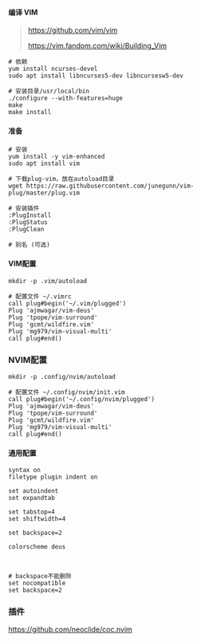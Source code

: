 
#### 编译 VIM

> https://github.com/vim/vim
>
> https://vim.fandom.com/wiki/Building_Vim

```
# 依赖
yum install ncurses-devel
sudo apt install libncurses5-dev libncursesw5-dev

# 安装目录/usr/local/bin
./configure --with-features=huge 
make
make install
```
#### 准备

```
# 安装
yum install -y vim-enhanced
sudo apt install vim

# 下载plug-vim，放在autoload目录
wget https://raw.githubusercontent.com/junegunn/vim-plug/master/plug.vim

# 安装插件
:PlugInstall
:PlugStatus
:PlugClean

# 别名 (可选)
```


#### VIM配置

```
mkdir -p .vim/autoload

# 配置文件 ~/.vimrc
call plug#begin('~/.vim/plugged')
Plug 'ajmwagar/vim-deus'
Plug 'tpope/vim-surround'
Plug 'gcmt/wildfire.vim'
Plug 'mg979/vim-visual-multi'
call plug#end()
```

### NVIM配置

```
mkdir -p .config/nvim/autoload

# 配置文件 ~/.config/nvim/init.vim
call plug#begin('~/.config/nvim/plugged')
Plug 'ajmwagar/vim-deus'
Plug 'tpope/vim-surround'
Plug 'gcmt/wildfire.vim'
Plug 'mg979/vim-visual-multi'
call plug#end()
```

#### 通用配置

```
syntax on
filetype plugin indent on

set autoindent
set expandtab

set tabstop=4
set shiftwidth=4

set backspace=2

colorscheme deus



# backspace不能删除
set nocompatible
set backspace=2
```



### 插件

https://github.com/neoclide/coc.nvim